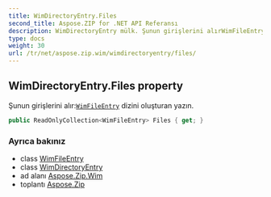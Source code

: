 ```yaml
---
title: WimDirectoryEntry.Files
second_title: Aspose.ZIP for .NET API Referansı
description: WimDirectoryEntry mülk. Şunun girişlerini alırWimFileEntry dizini oluşturan yazın.
type: docs
weight: 30
url: /tr/net/aspose.zip.wim/wimdirectoryentry/files/
---
```

## WimDirectoryEntry.Files property

Şunun girişlerini alır:[`WimFileEntry`](../../wimfileentry/) dizini oluşturan yazın.

```csharp
public ReadOnlyCollection<WimFileEntry> Files { get; }
```

### Ayrıca bakınız

* class [WimFileEntry](../../wimfileentry/)
* class [WimDirectoryEntry](../)
* ad alanı [Aspose.Zip.Wim](../../wimdirectoryentry/)
* toplantı [Aspose.Zip](../../../)


